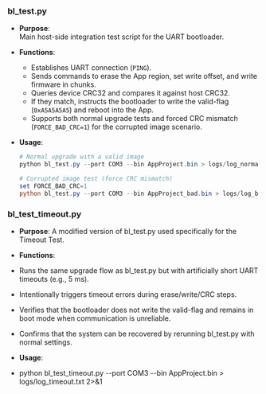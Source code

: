 ### bl_test.py

- **Purpose**:  
  Main host-side integration test script for the UART bootloader.

- **Functions**:  
  - Establishes UART connection (`PING`).  
  - Sends commands to erase the App region, set write offset, and write firmware in chunks.  
  - Queries device CRC32 and compares it against host CRC32.  
  - If they match, instructs the bootloader to write the valid-flag (`0xA5A5A5A5`) and reboot into the App.  
  - Supports both normal upgrade tests and forced CRC mismatch (`FORCE_BAD_CRC=1`) for the corrupted image scenario.

- **Usage**:  
  ```powershell
  # Normal upgrade with a valid image
  python bl_test.py --port COM3 --bin AppProject.bin > logs/log_normal.txt 2>&1

  # Corrupted image test (force CRC mismatch)
  set FORCE_BAD_CRC=1
  python bl_test.py --port COM3 --bin AppProject_bad.bin > logs/log_bad.txt 2>&1

### bl_test_timeout.py
- **Purpose**:
  A modified version of bl_test.py used specifically for the Timeout Test.
  
- **Functions**:
- Runs the same upgrade flow as bl_test.py but with artificially short UART timeouts (e.g., 5 ms).
- Intentionally triggers timeout errors during erase/write/CRC steps.
- Verifies that the bootloader does not write the valid-flag and remains in boot mode when communication is unreliable.
- Confirms that the system can be recovered by rerunning bl_test.py with normal settings.

- **Usage**:
- python bl_test_timeout.py --port COM3 --bin AppProject.bin > logs/log_timeout.txt 2>&1
